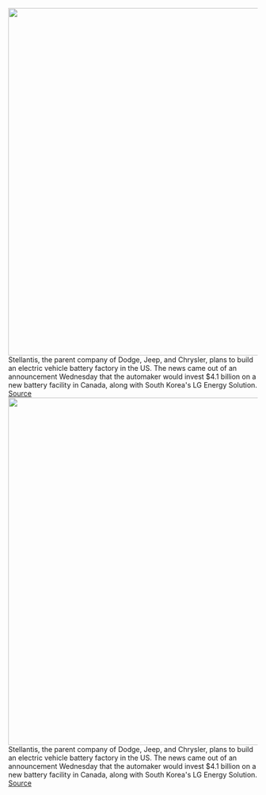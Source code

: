 <img src='https://cdn.vox-cdn.com/thumbor/azEn8Pn5te6oN_LZzBV6Rv1RRs8=/0x0:3000x2000/1200x800/filters:focal(1260x760:1740x1240)/cdn.vox-cdn.com/uploads/chorus_image/image/70662724/BU022_006EV4c5ffij5togna19gdeuoekltig.0.jpg' width='700px' /><br/>
Stellantis, the parent company of Dodge, Jeep, and Chrysler, plans to build an electric vehicle battery factory in the US. The news came out of an announcement Wednesday that the automaker would invest $4.1 billion on a new battery facility in Canada, along with South Korea's LG Energy Solution.
<a href='https://www.theverge.com/2022/3/23/22993071/stellantis-ev-battery-factory-us-canada-lg'> Source <a/><img src='https://cdn.vox-cdn.com/thumbor/azEn8Pn5te6oN_LZzBV6Rv1RRs8=/0x0:3000x2000/1200x800/filters:focal(1260x760:1740x1240)/cdn.vox-cdn.com/uploads/chorus_image/image/70662724/BU022_006EV4c5ffij5togna19gdeuoekltig.0.jpg' width='700px' /><br/>
Stellantis, the parent company of Dodge, Jeep, and Chrysler, plans to build an electric vehicle battery factory in the US. The news came out of an announcement Wednesday that the automaker would invest $4.1 billion on a new battery facility in Canada, along with South Korea's LG Energy Solution.
<a href='https://www.theverge.com/2022/3/23/22993071/stellantis-ev-battery-factory-us-canada-lg'> Source <a/>